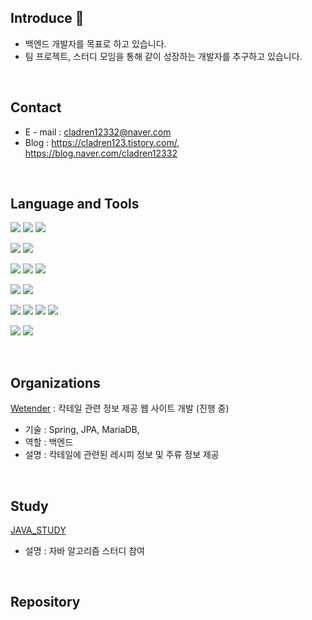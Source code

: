## Introduce 👋
* 백엔드 개발자를 목표로 하고 있습니다.
* 팀 프로젝트, 스터디 모임을 통해 같이 성장하는 개발자를 추구하고 있습니다.

<br>

## Contact
* E - mail : cladren12332@naver.com
* Blog     : https://cladren123.tistory.com/, https://blog.naver.com/cladren12332

<br>



## Language and Tools
<img src="https://img.shields.io/badge/Java-007396?style=for-the-badge&logo=Java&logoColor=white"/></a>
<img src="https://img.shields.io/badge/Python-3766AB?style=for-the-badge&logo=Python&logoColor=white"/></a>
<img src="https://img.shields.io/badge/C++-00599C?style=for-the-badge&logo=C++&logoColor=white"/></a>

<img src="https://img.shields.io/badge/MySQL-4479A1?style=for-the-badge&logo=MySQL&logoColor=white"/></a>
<img src="https://img.shields.io/badge/MariaDB-003545?style=for-the-badge&logo=MariaDB&logoColor=white"/></a>

<img src="https://img.shields.io/badge/Spring-6DB33F?style=for-the-badge&logo=Spring&logoColor=white"/></a>
<img src="https://img.shields.io/badge/SpringBoot-6DB33F?style=for-the-badge&logo=SpringBoot&logoColor=white"/></a>
<img src="https://img.shields.io/badge/Django-092E20?style=for-the-badge&logo=Django&logoColor=white"/></a>

<img src="https://img.shields.io/badge/RaspberryPi-A22846?style=for-the-badge&logo=RaspberryPi&logoColor=white"/></a>
<img src="https://img.shields.io/badge/Arduino-00979D?style=for-the-badge&logo=Arduino&logoColor=white"/></a>

<img src="https://img.shields.io/badge/HTML-E34F26?style=for-the-badge&logo=HTML&logoColor=white"/></a>
<img src="https://img.shields.io/badge/CSS-F43059?style=for-the-badge&logo=CSS&logoColor=white"/></a>
<img src="https://img.shields.io/badge/JavaScript-F7DF1E?style=for-the-badge&logo=JavaScript&logoColor=white"/></a>
<img src="https://img.shields.io/badge/Bootstrap-7952B3?style=for-the-badge&logo=Bootstrap&logoColor=white"/></a>

<img src="https://img.shields.io/badge/Github-181717?style=for-the-badge&logo=Github&logoColor=white"/></a>
<img src="https://img.shields.io/badge/Notion-000000?style=for-the-badge&logo=Notion&logoColor=white"/></a>

<br>



## Organizations
[Wetender](https://github.com/we-tender) : 칵테일 관련 정보 제공 웹 사이트 개발 (진행 중)
* 기술 : Spring, JPA, MariaDB, 
* 역할 : 백엔드 
* 설명 : 칵테일에 관련된 레시피 정보 및 주류 정보 제공

<br>



## Study
[JAVA_STUDY](https://github.com/cano721/JAVA_STUDY)
* 설명 : 자바 알고리즘 스터디 참여

<br>



## Repository

<br>

<!--
**cladren123/cladren123** is a ✨ _special_ ✨ repository because its `README.md` (this file) appears on your GitHub profile.

Here are some ideas to get you started:

- 🔭 I’m currently working on ...
- 🌱 I’m currently learning ...
- 👯 I’m looking to collaborate on ...
- 🤔 I’m looking for help with ...
- 💬 Ask me about ...
- 📫 How to reach me: ...
- 😄 Pronouns: ...
- ⚡ Fun fact: ...
-->
